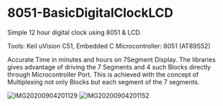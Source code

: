 # 8051-BasicDigitalClockLCD
Simple 12 hour digital clock using 8051 &amp; LCD. 

Tools: Keil uVision C51, Embedded C
Microcontroller: 8051 (AT89S52)


Accurate Time in minutes and hours on 7Segment Display.
The libraries gives advantage of driving the 7 Segments and 4 such Blocks directly through Microcontroller Port. 
This is achieved with the concept of Multiplexing not only Blocks but each segment of the 7 segments.

![IMG20200904201129](https://user-images.githubusercontent.com/42911246/92252012-4aed1c80-eeeb-11ea-9f0f-8e3fa673a04a.jpg)
![IMG20200904201152](https://user-images.githubusercontent.com/42911246/92252020-4e80a380-eeeb-11ea-98cb-f918d6813632.jpg)
